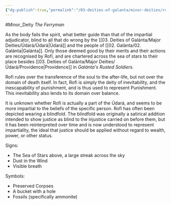 ```yaml
---
{"dg-publish":true,"permalink":"/03-deities-of-galanta/minor-deities/rofi/","created":"2025-02-09T22:47:11.893+00:00","updated":"2025-03-03T01:05:07.891+00:00"}
---
```


#Minor_Deity 
*The Ferryman*

As the body fails the spirit, what better guide than that of the impartial adjudicator, blind to all that do wrong by the [[03. Deities of Galánta/Major Deities/Údará/Údará\|Údará]] and the people of [[02. Galánta/02. Galánta\|Galánta]]. Only those deemed good by their merits and their actions are recognised by Rofi, and are chartered across the sea of stars to their place besides [[03. Deities of Galánta/Major Deities/Údará/Providence\|Providence]] in *Galánta's Rusted Soldiers*.

Rofi rules over the transference of the soul to the after-life, but not over the domain of death itself. In fact, Rofi is simply the deity of inevitability, and the inescapability of punishment, and is thus used to represent Punishment. This inevitability also lends to its domain over balance.

It is unknown whether Rofi is actually a part of the Údará, and seems to be more impartial to the beliefs of the specific person. Rofi has often been depicted wearing a blindfold. The blindfold was originally a satirical addition intended to show justice as blind to the injustice carried on before them, but it has been reinterpreted over time and is now understood to represent impartiality, the ideal that justice should be applied without regard to wealth, power, or other status.

Signs:
- The Sea of Stars above, a large streak across the sky
- Dust in the Wind
- Visible breath

Symbols:
- Preserved Corpses
- A bucket with a hole
- Fossils (specifically ammonite)